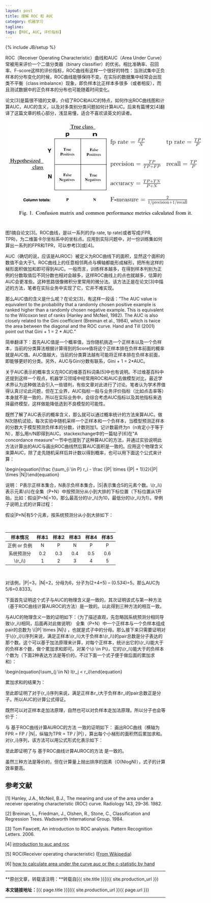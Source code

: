 ```yaml
---
layout: post
title: 理解 ROC 和 AUC
category: 机器学习
tagline: 
tags: [ROC, AUC, 评价指标]
---
```

{% include JB/setup %}

ROC（Receiver Operating Characteristic）曲线和AUC（Area Under Curve）常被用来评价一个二值分类器（binary classifier）的优劣。相比准确率、召回率、F-score这样的评价指标，ROC曲线有这样一个很好的特性：当测试集中正负样本的分布变化的时候，ROC曲线能够保持不变。在实际的数据集中经常会出现类不平衡（class imbalance）现象，即负样本比正样本多很多（或者相反），而且测试数据中的正负样本的分布也可能随着时间变化。

论文[3]是篇很不错的文章，介绍了ROC和AUC的特点，如何作出ROC曲线图和计算AUC，AUC的含义，以及对多类别分类问题如何计算AUC。后来有篇博文[4]翻译了这篇文章的核心部分，浅显易懂，适合不喜欢读英文的读者。

<div align="center">
  <img src="/images/2015-11-20-understanding-ROC-and-AUC-figure1.jpg" style="max-width:634px; text-align:center" alt=""/>
</div>

图1摘自论文[3]。ROC曲线，是以一系列的(fp rate, tp rate)或者写成(FPR, TPR)，为二维笛卡尔坐标系中的坐标点。应用到实际问题中，对一份训练集如何算出一系列的FPR和TPR，可以参考[3]或[4]。

AUC（确切的说，应该是AUROC）被定义为ROC曲线下的面积，显然这个面积的数值不会大于1。ROC曲线上的任意相邻两点与横轴都能形成梯形，把所有这样的梯形面积做加和即可得到AUC。一般而言，训练样本越多，在得到样本判别为正例的分数取值后不同分数也相对会越多，这样ROC曲线上的点也就越多，估算的AUC会更准些。这种思路很像微积分里常用的微分法。该方法正是在论文[3]中描述的方法，笔者在实际业务中实现了它，它并不难实现。

那么AUC值的含义是什么呢？在论文[3]，有这样一段话：”The AUC value is equivalent to the probability that a randomly chosen positive example is ranked higher than a randomly chosen negative example. This is equivalent to the Wilcoxon test of ranks (Hanley and McNeil, 1982). The AUC is also closely related to the Gini coefficient (Breiman et al., 1984), which is twice the area between the diagonal and the ROC curve. Hand and Till (2001) point out that Gini + 1 = 2 * AUC.”

简单翻译下：首先AUC值是一个概率值，当你随机挑选一个正样本以及一个负样本，当前的分类算法根据计算得到的Score值将这个正样本排在负样本前面的概率就是AUC值。AUC值越大，当前的分类算法越有可能将正样本排在负样本前面，即能够更好的分类。另外，AUC与Gini分数有联系，Gini + 1 = 2*AUC。

关于AUC表示的概率含义在ROC的维基百科词条[5]中也有说明。不过维基百科中还提到这样一个观点，机器学习领域中经常用ROC和AUC去做模型对比，最近学术界认为这种做法会引入一些错判，有些文章对此进行了讨论。笔者认为学术界值得认真讨论此问题，但在工业界，AUC指标一般与业务评价指标（比如点击率等）本身就不是一致的，所以在实际业务中，会综合考虑AUC指标以及其他指标来选择最终模型，这样做能降低选到不良模型的可能性。

既然了解了AUC表示的概率含义，那么就可以通过概率统计的方法来算AUC。做N次随机试验，每次实验中随机采样一个正样本和一个负样本，当模型预测正样本的分数大于模型预测负样本的分数，计数则加1。记计数最终为n（n肯定小于等于N），那么用n/N即得到AUC。stackexchange中的一篇帖子[6]在"A concordance measure"一节中也提到了这种算AUC的方法，并通过实验说明此方法计算出的AUC与画出ROC曲线然后算AUC面积是一致的。应用这个物理含义来算AUC，除了走先随机采样后并计数以得到概率，也可以用下面这个公式来计算：

\begin{equation}\frac {\sum_{i \in P} r_i - \frac {\|P\| \times (\|P\| + 1)}2}{\|P\| \times \|N\|}\end{equation}

说明：
P表示正样本集合，N表示负样本集合，|S|表示集合S的元素个数。\\(r_i\\)表示元素\\(i\\)在全集（P+N）中按预测分从小到大排的下标位置（下标位置从1开始，比如：假设|P+N|=10，那么最高分的\\(r_i\\)为10，最低分的\\(r_i\\)为1）。举例子说明上式的计算过程：

假设|P+N|有5个元素，按系统预测分从小到大排如下：

<br/>

|     样本情况    | 样本1 | 样本2 | 样本3 | 样本4 | 样本5 |
| :-------------: |:-----:|:-----:|:-----:|:-----:|:-----:|
|  正例 or 负例   |   N   |   P   |   N   |   P   |   P   |
|   系统预测分    |  0.2  |  0.3  |  0.4  |  0.5  |  0.6  |
|   \\(r_i\\)     |   1   |   2   |   3   |   4   |   5   |

<br/>

对该例，|P|=3，|N|=2，分母为6，分子为(2+4+5) – (0.5*3*4)=5。那么AUC为5/6=0.8333。

下面首先证明这个式子与AUC的物理含义是一致的，其次证明该式与第一种方法（基于ROC曲线计算AUROC的方法）是一致的。以此得到三种方法的相互一致。

与AUC的物理含义一致的证明如下：（为了描述直观，先忽略因系统预测分相同导致\\(r_i\\)相同，后面再对此做说明）
全集（P+N）中一个正样本与一个负样本组成pair的总数为 \\(|P| \times |N|\\) ，也就是式子中的分母。那么接下来只需要证明对于\\({r_i}\\)序列来说，满足正样本\\(r_i\\)大于负样本\\(r_i\\)的pair总数是分子表达的那个数。这个可以基于加法原理来计算，对每个正样本，统计出它的\\(r_i\\)能大于的负样本个数，做个累加求和即可。对某个\\(i \in P\\)，它的\\(r_i\\)能大于的负样本个数为（下面2种表达方法是等价的，不过下面一个式子便于做后面的累加求和）：

\begin{equation}\sum_{j \in N} I(r_j < r_i)\end{equation}

累加求和的结果为：


至此即证明了对于{r_i}序列来说，满足正样本r_i大于负样本r_i的pair总数正是分子。所以AUC的计算公式得证。

既然可以对正样本走加法原理，自然也可以对负样本走加法原理。所以分子也会等价于：


与 基于ROC曲线计算AUROC的方法 一致的证明如下：
画出ROC曲线（横轴为FPR = FP / |N|，纵轴为TPR = TP / |P|），算出每个小梯形的面积然后累加求和。对{r_i}序列，该方法可以用公式形式化表示如下：



至此即证明了与 基于ROC曲线计算AUROC的方法 是一致的。

虽然三种方法是等价的，但在计算量上抛出排序的因素（O(NlogN)），式子的计算效率要高。



## 参考文献

[1] Hanley, J.A., McNeil, B.J., The meaning and use of the area under a receiver operating characteristic (ROC) curve. Radiology 143, 29–36. 1982.

[2] Breiman, L., Friedman, J., Olshen, R., Stone, C., Classification and Regression Trees. Wadsworth International Group. 1984.

[3] Tom Fawcett, An introduction to ROC analysis. Pattern Recognition Letters. 2006.

[4] [introduction to auc and roc](http://alexkong.net/2013/06/introduction-to-auc-and-roc/)

[5] ROC(Receiver operating characteristic) ([From Wikipedia](https://en.wikipedia.org/wiki/Receiver_operating_characteristic))

[6] [how to calculate area under the curve auc or the c-statistic by hand](http://stats.stackexchange.com/questions/145566/how-to-calculate-area-under-the-curve-auc-or-the-c-statistic-by-hand)

* * *

**原创文章，转载请注明：**转载自[{{ site.title }}]({{ site.production_url }})

**本文链接地址：**[{{ page.title }}]({{ site.production_url }}{{ page.url }})

* * *
